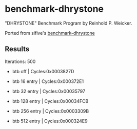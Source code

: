 # benchmark-dhrystone
"DHRYSTONE" Benchmark Program by  Reinhold P. Weicker.

Ported from sifive's [benchmark-dhrystone](https://github.com/sifive/benchmark-dhrystone)

## Results

Iterations: 500

* btb off       |   Cycles:0x0003827D

* btb 16 entry  |    Cycles:0x000372E1

* btb 32 entry | Cycles:0x00035797

* btb 128 entry | Cycles:0x00034FCB

* btb 256 entry | Cycles:0x0003309B

* btb 512 entry | Cycles:0x000324E9
